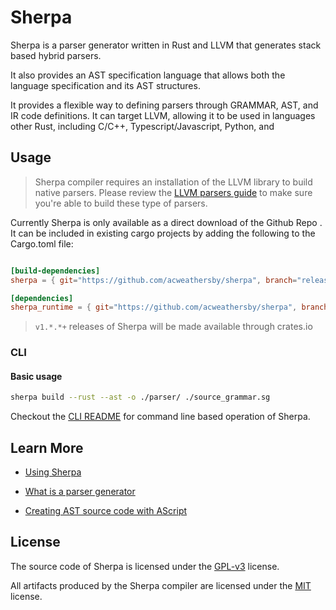 # Sherpa

Sherpa is a parser generator written in Rust and LLVM that generates stack based hybrid parsers. 

It also provides an AST specification language that allows both the language specification and its AST structures. 

It provides a flexible way to defining parsers through GRAMMAR, AST, and IR code definitions. It can target LLVM, allowing it to be used in languages other Rust, including C/C++, Typescript/Javascript,  Python, and 

## Usage 

> Sherpa compiler requires an installation of the LLVM library to build native 
> parsers. Please review the [LLVM parsers guide](./doc/llvm_parser_guide.md) to make sure you're able to build
> these type of parsers. 

Currently Sherpa is only available as a direct download of the Github Repo . It can be included in existing cargo projects by adding the following to the Cargo.toml file:

```toml

[build-dependencies]
sherpa = { git="https://github.com/acweathersby/sherpa", branch="release" }

[dependencies]
sherpa_runtime = { git="https://github.com/acweathersby/sherpa", branch="release" }

```
> `v1.*.*+` releases of Sherpa will be made available through crates.io

### CLI

#### Basic usage

```bash
sherpa build --rust --ast -o ./parser/ ./source_grammar.sg 
```

Checkout the [CLI README](./source/app/cli/README.md) for command line based operation of Sherpa. 

## Learn More

- [Using Sherpa](doc/introductory_tutorial.md)

- [What is a parser generator](doc/parser_generator.md)

- [Creating AST source code with AScript](doc/ascript.md)

## License

The source code of Sherpa is licensed under the [GPL-v3](./LICENSE.md) license. 

All artifacts produced by the Sherpa compiler are licensed under the [MIT](./ARTIFACT_LICENSE.md) license.
